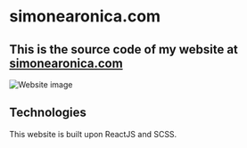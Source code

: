 # simonearonica.com

## This is the source code of my website at [simonearonica.com](https://simonearonica.com)

![Website image](https://i.imgur.com/RsYrs7Y.jpg)

## Technologies

This website is built upon ReactJS and SCSS.
